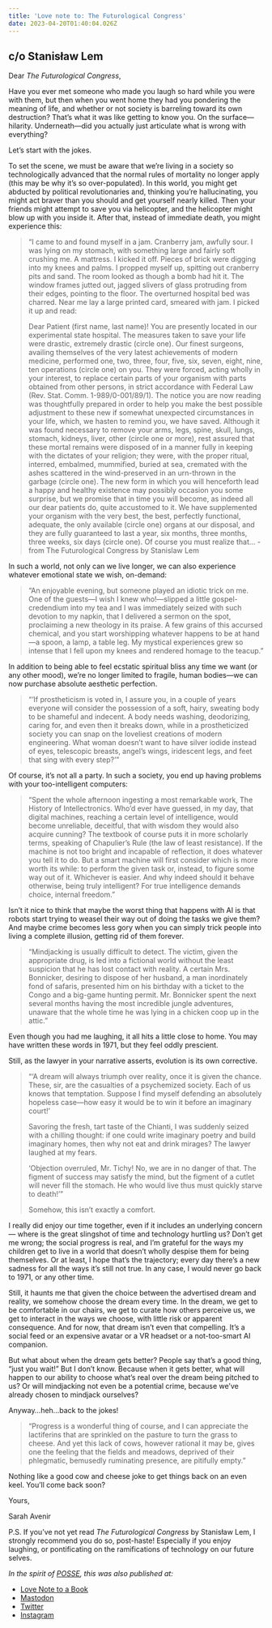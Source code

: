 ```yaml
---
title: 'Love note to: The Futurological Congress'
date: 2023-04-20T01:40:04.026Z
---
```


## c/o Stanisław Lem

Dear *The Futurological Congress*,

Have you ever met someone who made you laugh so hard while you were with them, but then when you went home they had you pondering the meaning of life, and whether or not society is barreling toward its own destruction? That’s what it was like getting to know you. On the surface—hilarity. Underneath—did you actually just articulate what is wrong with everything?

Let’s start with the jokes. 

To set the scene, we must be aware that we’re living in a society so technologically advanced that the normal rules of mortality no longer apply (this may be why it’s so over-populated). In this world, you might get abducted by political revolutionaries and, thinking you’re hallucinating, you might act braver than you should and get yourself nearly killed. Then your friends might attempt to save you via helicopter, and the helicopter might blow up with you inside it. After that, instead of immediate death, you might experience this:

> “I came to and found myself in a jam. Cranberry jam, awfully sour. I was lying on my stomach, with something large and fairly soft crushing me. A mattress. I kicked it off. Pieces of brick were digging into my knees and palms. I propped myself up, spitting out cranberry pits and sand. The room looked as though a bomb had hit it. The window frames jutted out, jagged slivers of glass protruding from their edges, pointing to the floor. The overturned hospital bed was charred. Near me lay a large printed card, smeared with jam. I picked it up and read:
> 
> Dear Patient (first name, last name)! You are presently located in our experimental state hospital. The measures taken to save your life were drastic, extremely drastic (circle one). Our finest surgeons, availing themselves of the very latest achievements of modern medicine, performed one, two, three, four, five, six, seven, eight, nine, ten operations (circle one) on you. They were forced, acting wholly in your interest, to replace certain parts of your organism with parts obtained from other persons, in strict accordance with Federal Law (Rev. Stat. Comm. 1-989/0-001/89/1). The notice you are now reading was thoughtfully prepared in order to help you make the best possible adjustment to these new if somewhat unexpected circumstances in your life, which, we hasten to remind you, we have saved. Although it was found necessary to remove your arms, legs, spine, skull, lungs, stomach, kidneys, liver, other (circle one or more), rest assured that these mortal remains were disposed of in a manner fully in keeping with the dictates of your religion; they were, with the proper ritual, interred, embalmed, mummified, buried at sea, cremated with the ashes scattered in the wind-preserved in an urn-thrown in the garbage (circle one). The new form in which you will henceforth lead a happy and healthy existence may possibly occasion you some surprise, but we promise that in time you will become, as indeed all our dear patients do, quite accustomed to it. We have supplemented your organism with the very best, the best, perfectly functional, adequate, the only available (circle one) organs at our disposal, and they are fully guaranteed to last a year, six months, three months, three weeks, six days (circle one). Of course you must realize that... -from The Futurological Congress by Stanislaw Lem

In such a world, not only can we live longer, we can also experience whatever emotional state we wish, on-demand:

> “An enjoyable evening, but someone played an idiotic trick on me. One of the guests—I wish I knew who!—slipped a little gospel-credendium into my tea and I was immediately seized with such devotion to my napkin, that I delivered a sermon on the spot, proclaiming a new theology in its praise. A few grains of this accursed chemical, and you start worshipping whatever happens to be at hand—a spoon, a lamp, a table leg. My mystical experiences grew so intense that I fell upon my knees and rendered homage to the teacup.”

In addition to being able to feel ecstatic spiritual bliss any time we want (or any other mood), we’re no longer limited to fragile, human bodies—we can now purchase absolute aesthetic perfection.

> “‘If prostheticism is voted in, I assure you, in a couple of years everyone will consider the possession of a soft, hairy, sweating body to be shameful and indecent. A body needs washing, deodorizing, caring for, and even then it breaks down, while in a prostheticized society you can snap on the loveliest creations of modern engineering. What woman doesn’t want to have silver iodide instead of eyes, telescopic breasts, angel’s wings, iridescent legs, and feet that sing with every step?’”

Of course, it’s not all a party. In such a society, you end up having problems with your too-intelligent computers:

> “Spent the whole afternoon ingesting a most remarkable work, The History of Intellectronics. Who’d ever have guessed, in my day, that digital machines, reaching a certain level of intelligence, would become unreliable, deceitful, that with wisdom they would also acquire cunning? The textbook of course puts it in more scholarly terms, speaking of Chapulier’s Rule (the law of least resistance). If the machine is not too bright and incapable of reflection, it does whatever you tell it to do. But a smart machine will first consider which is more worth its while: to perform the given task or, instead, to figure some way out of it. Whichever is easier. And why indeed should it behave otherwise, being truly intelligent? For true intelligence demands choice, internal freedom.”

Isn’t it nice to think that maybe the worst thing that happens with AI is that robots start trying to weasel their way out of doing the tasks we give them? And maybe crime becomes less gory when you can simply trick people into living a complete illusion, getting rid of them forever.

> “Mindjacking is usually difficult to detect. The victim, given the appropriate drug, is led into a fictional world without the least suspicion that he has lost contact with reality. A certain Mrs. Bonnicker, desiring to dispose of her husband, a man inordinately fond of safaris, presented him on his birthday with a ticket to the Congo and a big-game hunting permit. Mr. Bonnicker spent the next several months having the most incredible jungle adventures, unaware that the whole time he was lying in a chicken coop up in the attic.”

Even though you had me laughing, it all hits a little close to home. You may have written these words in 1971, but they feel oddly prescient.

Still, as the lawyer in your narrative asserts, evolution is its own corrective.

> “‘A dream will always triumph over reality, once it is given the chance. These, sir, are the casualties of a psychemized society. Each of us knows that temptation. Suppose I find myself defending an absolutely hopeless case—how easy it would be to win it before an imaginary court!’
> 
> Savoring the fresh, tart taste of the Chianti, I was suddenly seized with a chilling thought: if one could write imaginary poetry and build imaginary homes, then why not eat and drink mirages? The lawyer laughed at my fears.
> 
> ‘Objection overruled, Mr. Tichy! No, we are in no danger of that. The figment of success may satisfy the mind, but the figment of a cutlet will never fill the stomach. He who would live thus must quickly starve to death!’”
> 
> Somehow, this isn’t exactly a comfort.

I really did enjoy our time together, even if it includes an underlying concern— where is the great slingshot of time and technology hurtling us? Don’t get me wrong; the social progress is real, and I’m grateful for the ways my children get to live in a world that doesn’t wholly despise them for being themselves. Or at least, I hope that’s the trajectory; every day there’s a new sadness for all the ways it’s still not true. In any case, I would never go back to 1971, or any other time.

Still, it haunts me that given the choice between the advertised dream and reality, we somehow choose the dream every time. In the dream, we get to be comfortable in our chairs, we get to curate how others perceive us, we get to interact in the ways we choose, with little risk or apparent consequence. And for now, that dream isn’t even that compelling. It’s a social feed or an expensive avatar or a VR headset or a not-too-smart AI companion.

But what about when the dream gets better? People say that’s a good thing, “just you wait!” But I don’t know. Because when it gets better, what will happen to our ability to choose what’s real over the dream being pitched to us? Or will mindjacking not even be a potential crime, because we’ve already chosen to mindjack ourselves?

Anyway…heh…back to the jokes!

> “Progress is a wonderful thing of course, and I can appreciate the lactiferins that are sprinkled on the pasture to turn the grass to cheese. And yet this lack of cows, however rational it may be, gives one the feeling that the fields and meadows, deprived of their phlegmatic, bemusedly ruminating presence, are pitifully empty.”

Nothing like a good cow and cheese joke to get things back on an even keel. You’ll come back soon?

Yours,

Sarah Avenir

P.S. If you’ve not yet read *The Futurological Congress* by Stanisław Lem, I strongly recommend you do so, post-haste! Especially if you enjoy laughing, or pontificating on the ramifications of technology on our future selves.

*In the spirit of [POSSE](https://indieweb.org/POSSE), this was also published at:*

* [Love Note to a Book](https://lovenotetoabook.substack.com/p/a-love-note-to-the-futurological)
* [Mastodon](https://tw.town/@sarahavenir/110232558102049843)
* [Twitter](https://twitter.com/sarahavenir/status/1624870295445323777)
* [Instagram](https://www.instagram.com/p/CrRLh6RP8rb/)

